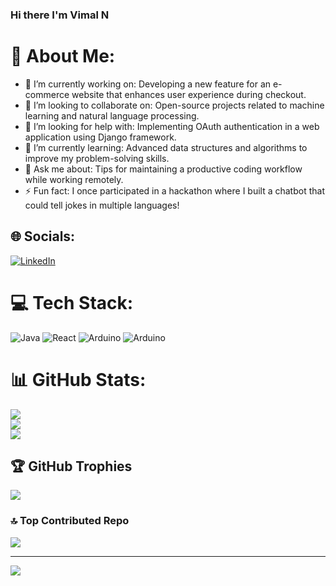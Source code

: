 ### Hi there I'm Vimal N
# 💫 About Me:
- 🔭 I’m currently working on: Developing a new feature for an e-commerce website that enhances user experience during checkout.
- 👯 I’m looking to collaborate on: Open-source projects related to machine learning and natural language processing.
- 🤔 I’m looking for help with: Implementing OAuth authentication in a web application using Django framework.
- 🌱 I’m currently learning: Advanced data structures and algorithms to improve my problem-solving skills.
- 💬 Ask me about: Tips for maintaining a productive coding workflow while working remotely.
- ⚡ Fun fact: I once participated in a hackathon where I built a chatbot that could tell jokes in multiple languages!

## 🌐 Socials:
[![LinkedIn](https://img.shields.io/badge/LinkedIn-%230077B5.svg?logo=linkedin&logoColor=white)](https://linkedin.com/in/https://www.linkedin.com/in/vimal-n-8ab419267/) 

# 💻 Tech Stack:
![Java](https://img.shields.io/badge/java-%23ED8B00.svg?style=for-the-badge&logo=openjdk&logoColor=white) ![React](https://img.shields.io/badge/react-%2320232a.svg?style=for-the-badge&logo=react&logoColor=%2361DAFB) ![Arduino](https://img.shields.io/badge/-Arduino-00979D?style=for-the-badge&logo=Arduino&logoColor=white) ![Arduino](https://img.shields.io/badge/-Arduino-00979D?style=for-the-badge&logo=Arduino&logoColor=white)
# 📊 GitHub Stats:
![](https://github-readme-stats.vercel.app/api?username=vimal-2003&theme=dark&hide_border=false&include_all_commits=false&count_private=false)<br/>
![](https://github-readme-streak-stats.herokuapp.com/?user=vimal-2003&theme=dark&hide_border=false)<br/>
![](https://github-readme-stats.vercel.app/api/top-langs/?username=vimal-2003&theme=dark&hide_border=false&include_all_commits=false&count_private=false&layout=compact)

## 🏆 GitHub Trophies
![](https://github-profile-trophy.vercel.app/?username=vimal-2003&theme=radical&no-frame=false&no-bg=true&margin-w=4)

### 🔝 Top Contributed Repo
![](https://github-contributor-stats.vercel.app/api?username=vimal-2003&limit=5&theme=dark&combine_all_yearly_contributions=true)

---
[![](https://visitcount.itsvg.in/api?id=vimal-2003&icon=0&color=0)](https://visitcount.itsvg.in)

<!-- Proudly created with GPRM ( https://gprm.itsvg.in ) -->

